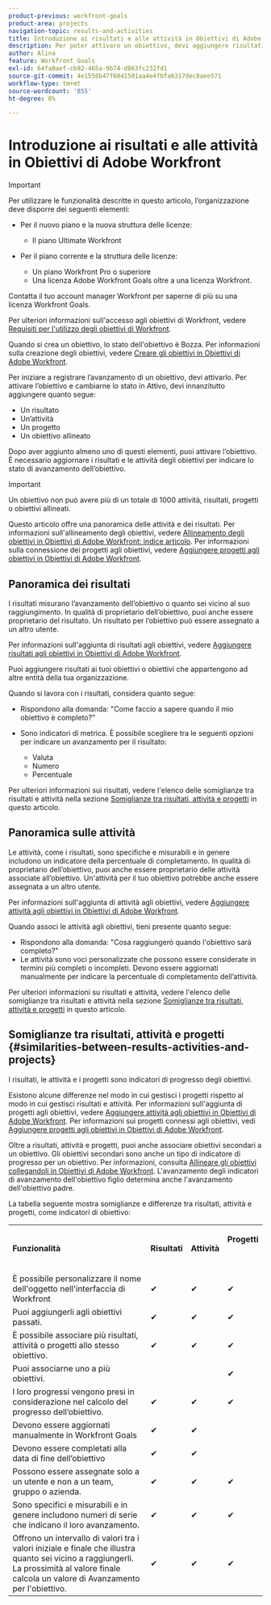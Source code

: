 ```yaml
---
product-previous: workfront-goals
product-area: projects
navigation-topic: results-and-activities
title: Introduzione ai risultati e alle attività in Obiettivi di Adobe Workfront
description: Per poter attivare un obiettivo, devi aggiungere risultati, attività o obiettivi allineati. In questo modo lo stato dell’obiettivo viene aggiornato da Bozza ad Attivo e viene avviata la registrazione dello stato di avanzamento dell’obiettivo.
author: Alina
feature: Workfront Goals
exl-id: 64fa0aef-cb92-465a-9b74-d863fc232fd1
source-git-commit: 4e1558b47f6041501aa4e4fbfa6317dec8aee571
workflow-type: tm+mt
source-wordcount: '855'
ht-degree: 0%

---
```


# Introduzione ai risultati e alle attività in Obiettivi di Adobe Workfront

>[!IMPORTANT]
>
>Per utilizzare le funzionalità descritte in questo articolo, l’organizzazione deve disporre dei seguenti elementi:
>
>* Per il nuovo piano e la nuova struttura delle licenze:
>
>   * Il piano Ultimate Workfront
>    
>* Per il piano corrente e la struttura delle licenze:
>
>   * Un piano Workfront Pro o superiore
>   * Una licenza Adobe Workfront Goals oltre a una licenza Workfront.
>
>Contatta il tuo account manager Workfront per saperne di più su una licenza Workfront Goals.
> 
>Per ulteriori informazioni sull&#39;accesso agli obiettivi di Workfront, vedere [Requisiti per l&#39;utilizzo degli obiettivi di Workfront](/help/quicksilver/workfront-goals/goal-management/access-needed-for-wf-goals.md).

Quando si crea un obiettivo, lo stato dell&#39;obiettivo è Bozza. Per informazioni sulla creazione degli obiettivi, vedere [Creare gli obiettivi in Obiettivi di Adobe Workfront](../../workfront-goals/goal-management/create-goals.md).

Per iniziare a registrare l’avanzamento di un obiettivo, devi attivarlo. Per attivare l’obiettivo e cambiarne lo stato in Attivo, devi innanzitutto aggiungere quanto segue:

* Un risultato
* Un’attività
* Un progetto
* Un obiettivo allineato

Dopo aver aggiunto almeno uno di questi elementi, puoi attivare l’obiettivo. È necessario aggiornare i risultati e le attività degli obiettivi per indicare lo stato di avanzamento dell’obiettivo.


>[!IMPORTANT]
>
> Un obiettivo non può avere più di un totale di 1000 attività, risultati, progetti o obiettivi allineati.</span>

Questo articolo offre una panoramica delle attività e dei risultati. Per informazioni sull&#39;allineamento degli obiettivi, vedere [Allineamento degli obiettivi in Obiettivi di Adobe Workfront: indice articolo](../../workfront-goals/goal-alignment/goal-alignment.md). Per informazioni sulla connessione dei progetti agli obiettivi, vedere [Aggiungere progetti agli obiettivi in Obiettivi di Adobe Workfront](../results-and-activities/connect-projects-to-goals-overview.md).

## Panoramica dei risultati

<!--
<p> This will have additional types in the future - add another section for types?)</p>
-->

I risultati misurano l’avanzamento dell’obiettivo o quanto sei vicino al suo raggiungimento. In qualità di proprietario dell’obiettivo, puoi anche essere proprietario del risultato. Un risultato per l’obiettivo può essere assegnato a un altro utente.

Per informazioni sull&#39;aggiunta di risultati agli obiettivi, vedere [Aggiungere risultati agli obiettivi in Obiettivi di Adobe Workfront](../../workfront-goals/results-and-activities/add-results-to-goals.md).

Puoi aggiungere risultati ai tuoi obiettivi o obiettivi che appartengono ad altre entità della tua organizzazione.

Quando si lavora con i risultati, considera quanto segue:

* Rispondono alla domanda: &quot;Come faccio a sapere quando il mio obiettivo è completo?&quot;
* Sono indicatori di metrica. È possibile scegliere tra le seguenti opzioni per indicare un avanzamento per il risultato:

  <!--
  this might change (jira, Salesforce, etc))
  -->

   * Valuta
   * Numero
   * Percentuale

Per ulteriori informazioni sui risultati, vedere l&#39;elenco delle somiglianze tra risultati e attività nella sezione [Somiglianze tra risultati, attività e progetti](#similarities-between-results-activities-and-projects) in questo articolo.

## Panoramica sulle attività

<!--
This will have additional types in the future - add another section for types?
-->

Le attività, come i risultati, sono specifiche e misurabili e in genere includono un indicatore della percentuale di completamento. In qualità di proprietario dell’obiettivo, puoi anche essere proprietario delle attività associate all’obiettivo. Un&#39;attività per il tuo obiettivo potrebbe anche essere assegnata a un altro utente.

Per informazioni sull&#39;aggiunta di attività agli obiettivi, vedere [Aggiungere attività agli obiettivi in Obiettivi di Adobe Workfront](../../workfront-goals/results-and-activities/add-activities-to-goals.md).

Quando associ le attività agli obiettivi, tieni presente quanto segue:

* Rispondono alla domanda: &quot;Cosa raggiungerò quando l&#39;obiettivo sarà completo?&quot;
* Le attività sono voci personalizzate che possono essere considerate in termini più completi o incompleti. Devono essere aggiornati manualmente per indicare la percentuale di completamento dell’attività.

<!--
* You can associate the following activities with goals:

  <table style="table-layout:auto"> 
   <col> 
   <col> 
   <tbody> 
    <tr> 
     <td role="rowheader">Manual progress bar </td> 
     <td> <p>Custom entries that can be thought of more in terms of complete or incomplete. They must be manually updated.</p> </td> 
    </tr> 
    <tr> 
     <td role="rowheader"><p>Project</p></td> 
     <td> <p>Existing projects that you have at least permissions to View and are not in a status of Dead. They are updated automatically, based on the progress of their work items. </p> <p>The projects must exist before associating them with the goal. You can associate a project with multiple goals. For information about adding projects to goals, see <a href="../../workfront-goals/results-and-activities/connect-projects-to-goals-overview.md" class="MCXref xref">Add projects to goals in Adobe Workfront Goals</a>.</p>
     <p><span class="preview">In the Preview environment, projects are separate progress indicators, independent from activities. Adding projects to a goal in the Preview environment is different from adding activities. For more information, see <a href="../../workfront-goals/results-and-activities/connect-projects-to-goals-overview.md" class="MCXref xref">Add projects to goals in Adobe Workfront Goals</a>.</span></p>
      </td> 
    </tr> 
   </tbody> 
  </table>
-->
<!--drafted for goal redesign: For THE PRODUCTION RELEASE: remove the projects in this article altogether.-->

Per ulteriori informazioni su risultati e attività, vedere l&#39;elenco delle somiglianze tra risultati e attività nella sezione [Somiglianze tra risultati, attività e progetti](#similarities-between-results-activities-and-projects) in questo articolo.

## Somiglianze tra risultati, attività e progetti {#similarities-between-results-activities-and-projects}

I risultati, le attività e i progetti sono indicatori di progresso degli obiettivi.

Esistono alcune differenze nel modo in cui gestisci i progetti rispetto al modo in cui gestisci risultati e attività. Per informazioni sull&#39;aggiunta di progetti agli obiettivi, vedere [Aggiungere attività agli obiettivi in Obiettivi di Adobe Workfront](../../workfront-goals/results-and-activities/add-activities-to-goals.md). Per informazioni sui progetti connessi agli obiettivi, vedi [Aggiungere progetti agli obiettivi in Obiettivi di Adobe Workfront](../../workfront-goals/results-and-activities/connect-projects-to-goals-overview.md).

Oltre a risultati, attività e progetti, puoi anche associare obiettivi secondari a un obiettivo. Gli obiettivi secondari sono anche un tipo di indicatore di progresso per un obiettivo. Per informazioni, consulta [Allineare gli obiettivi collegandoli in Obiettivi di Adobe Workfront](../goal-alignment/align-goals-by-connecting-them.md). L&#39;avanzamento degli indicatori di avanzamento dell&#39;obiettivo figlio determina anche l&#39;avanzamento dell&#39;obiettivo padre.

La tabella seguente mostra somiglianze e differenze tra risultati, attività e progetti, come indicatori di obiettivo:

<table style="table-layout:auto"> 
 <col> 
 <col> 
 <col> 
 <col> 
 <tbody> 
  <tr> 
   <td><b><p>Funzionalità</p></b></td> 
   <td><b><p>Risultati</p></b></td> 
   <td><b><p>Attività</p></b></td> 
   <td> <p><strong>Progetti</strong> </p> <p> </p> </td> 
  </tr> 
  <tr> 
   <td><span style="font-weight: normal;">È possibile personalizzare il nome dell'oggetto nell'interfaccia di Workfront</span> </td> 
   <td>✔</td> 
   <td>✔</td> 
   <td>✔</td> 
  </tr> 
  <tr> 
   <td>Puoi aggiungerli agli obiettivi passati.</td> 
   <td>✔</td> 
   <td>✔</td> 
   <td>✔</td> 
  </tr> 
  <tr> 
   <td>È possibile associare più risultati, attività o progetti allo stesso obiettivo. </td> 
   <td>✔</td> 
   <td>✔</td> 
   <td>✔</td> 
  </tr> 
  <tr> 
   <td>Puoi associarne uno a più obiettivi.</td> 
   <td> </td> 
   <td> </td> 
   <td>✔</td> 
  </tr> 
  <tr> 
   <td>I loro progressi vengono presi in considerazione nel calcolo del progresso dell’obiettivo. </td> 
   <td>✔</td> 
   <td>✔</td> 
   <td>✔</td> 
  </tr> 
  <tr> 
   <td>Devono essere aggiornati manualmente in Workfront Goals</td> 
   <td>✔</td> 
   <td>✔</td> 
   <td> </td> 
  </tr> 
  <tr> 
   <td>Devono essere completati alla data di fine dell’obiettivo</td> 
   <td>✔</td> 
   <td>✔</td> 
   <td> </td> 
  </tr> 
  <tr> 
   <td>Possono essere assegnate solo a un utente e non a un team, gruppo o azienda. </td> 
   <td>✔</td> 
   <td>✔</td> 
   <td>✔</td> 
  </tr> 
  <tr> 
   <td>Sono specifici e misurabili e in genere includono numeri di serie che indicano il loro avanzamento. </td> 
   <td>✔</td> 
   <td>✔</td> 
   <td>✔</td> 
  </tr> 
  <tr> 
   <td>Offrono un intervallo di valori tra i valori iniziale e finale che illustra quanto sei vicino a raggiungerli. La prossimità al valore finale calcola un valore di Avanzamento per l'obiettivo. </td> 
   <td>✔</td> 
   <td>✔</td> 
   <td>✔</td> 
  </tr> 
 </tbody> 
</table>
